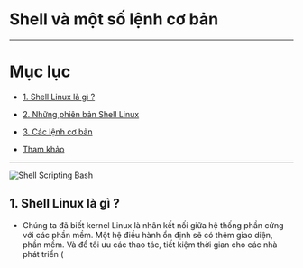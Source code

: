 # Shell và một số lệnh cơ bản

---

# Mục lục

* [1. Shell Linux là gì ? ](#1)

* [2. Những phiên bản Shell Linux](#2)

* [3. Các lệnh cơ bản](#3)

* [Tham khảo](#tk)

---
![Shell Scripting Bash](https://user-images.githubusercontent.com/79433103/109039264-2d14ad80-76ff-11eb-8c4c-b04e9103ae42.jpg)


<a name = '1'></a>
## 1. Shell Linux là gì ?
- Chúng ta đã biết kernel Linux là nhân kết nối giữa hệ thống phần cứng với các phần mềm. Một hệ điều hành ổn định sẽ có thêm giao diện, phần mềm. Và để tối ưu các thao tác, tiết kiệm thời gian cho các nhà phát triển (

